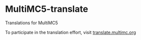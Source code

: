 MultiMC5-translate
==================

Translations for MultiMC5

To participate in the translation effort, visit [translate.multimc.org](http://translate.multimc.org:8000/)
